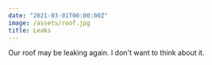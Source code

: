 ```yaml
---
date: "2021-03-01T00:00:00Z"
image: /assets/roof.jpg
title: Leaks
---
```


Our roof may be leaking again. I don't want to think about it.